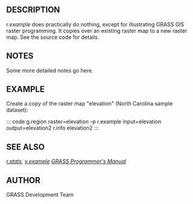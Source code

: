 ## DESCRIPTION

*r.example* does practically do nothing, except for illustrating GRASS
GIS raster programming. It copies over an existing raster map to a new
raster map. See the source code for details.

## NOTES

Some more detailed notes go here.

## EXAMPLE

Create a copy of the raster map \"elevation\" (North Carolina sample
dataset):

::: code
    g.region raster=elevation -p
    r.example input=elevation output=elevation2
    r.info elevation2
:::

## SEE ALSO

*[r.stats](r.stats.html), [v.example](v.example.html)* *[GRASS
Programmer\'s Manual](https://grass.osgeo.org/programming8/)*

## AUTHOR

GRASS Development Team
